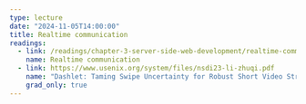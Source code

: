 ```yaml
---
type: lecture
date: "2024-11-05T14:00:00"
title: Realtime communication
readings:
  - link: /readings/chapter-3-server-side-web-development/realtime-communication/
    name: Realtime communication
  - link: https://www.usenix.org/system/files/nsdi23-li-zhuqi.pdf
    name: "Dashlet: Taming Swipe Uncertainty for Robust Short Video Streaming"
    grad_only: true
---
```

